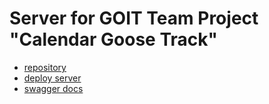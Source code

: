 # Server for GOIT Team Project "Calendar Goose Track"

- [repository](https://github.com/Oleh-Kliapko/calendar_server)
- [deploy server](https://)
- [swagger docs](https://)
